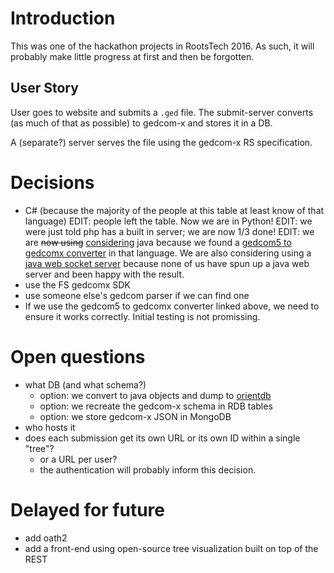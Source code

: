 # Introduction

This was one of the hackathon projects in RootsTech 2016.
As such, it will probably make little progress at first and then be forgotten.

## User Story

User goes to website and submits a `.ged` file.
The submit-server converts (as much of that as possible) to gedcom-x and stores it in a DB.

A (separate?) server serves the file using the gedcom-x RS specification.

# Decisions

-   C# (because the majority of the people at this table at least know of that language)
	EDIT: people left the table.  Now we are in Python!
	EDIT: we were just told php has a built in server; we are now 1/3 done!
	EDIT: we are <del>now using</del> <ins>considering</ins> java because we found a [gedcom5 to gedcomx converter](https://github.com/FamilySearch/gedcom5-conversion) in that language.  We are also considering using a [java web socket server](https://github.com/TooTallNate/Java-WebSocket) because none of us have spun up a java web server and been happy with the result. 
- use the FS gedcomx SDK
- use someone else's gedcom parser if we can find one
- If we use the gedcom5 to gedcomx converter linked above, we need to ensure it works correctly. Initial testing is not promissing.

# Open questions

- what DB (and what schema?)
	- option: we convert to java objects and dump to [orientdb](http://orientdb.com/docs/last/Object-Database.html)
	- option: we recreate the gedcom-x schema in RDB tables
	- option: we store gedcom-x JSON in MongoDB
- who hosts it
- does each submission get its own URL or its own ID within a single "tree"?
	- or a URL per user?
	- the authentication will probably inform this decision.

# Delayed for future

- add oath2
- add a front-end using open-source tree visualization built on top of the REST
